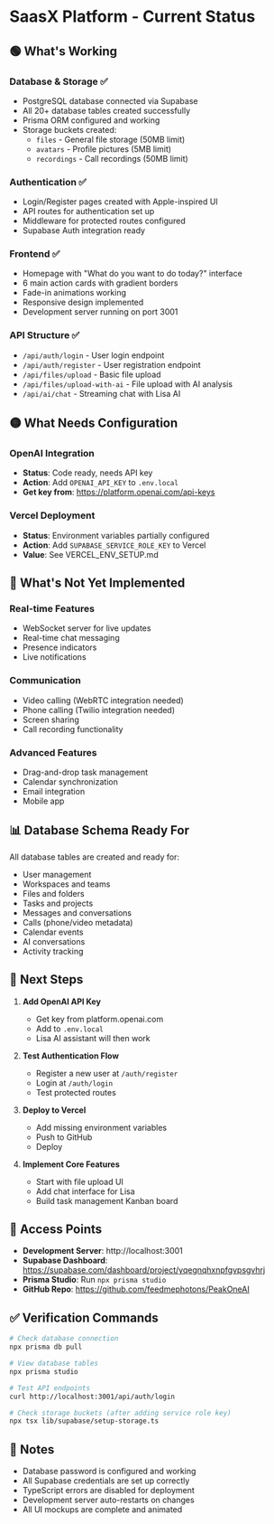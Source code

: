 # SaasX Platform - Current Status

## 🟢 What's Working

### Database & Storage ✅
- PostgreSQL database connected via Supabase
- All 20+ database tables created successfully
- Prisma ORM configured and working
- Storage buckets created:
  - `files` - General file storage (50MB limit)
  - `avatars` - Profile pictures (5MB limit)
  - `recordings` - Call recordings (50MB limit)

### Authentication ✅
- Login/Register pages created with Apple-inspired UI
- API routes for authentication set up
- Middleware for protected routes configured
- Supabase Auth integration ready

### Frontend ✅
- Homepage with "What do you want to do today?" interface
- 6 main action cards with gradient borders
- Fade-in animations working
- Responsive design implemented
- Development server running on port 3001

### API Structure ✅
- `/api/auth/login` - User login endpoint
- `/api/auth/register` - User registration endpoint
- `/api/files/upload` - Basic file upload
- `/api/files/upload-with-ai` - File upload with AI analysis
- `/api/ai/chat` - Streaming chat with Lisa AI

## 🟡 What Needs Configuration

### OpenAI Integration
- **Status**: Code ready, needs API key
- **Action**: Add `OPENAI_API_KEY` to `.env.local`
- **Get key from**: https://platform.openai.com/api-keys

### Vercel Deployment
- **Status**: Environment variables partially configured
- **Action**: Add `SUPABASE_SERVICE_ROLE_KEY` to Vercel
- **Value**: See VERCEL_ENV_SETUP.md

## 🔴 What's Not Yet Implemented

### Real-time Features
- WebSocket server for live updates
- Real-time chat messaging
- Presence indicators
- Live notifications

### Communication
- Video calling (WebRTC integration needed)
- Phone calling (Twilio integration needed)
- Screen sharing
- Call recording functionality

### Advanced Features
- Drag-and-drop task management
- Calendar synchronization
- Email integration
- Mobile app

## 📊 Database Schema Ready For

All database tables are created and ready for:
- User management
- Workspaces and teams
- Files and folders
- Tasks and projects
- Messages and conversations
- Calls (phone/video metadata)
- Calendar events
- AI conversations
- Activity tracking

## 🚀 Next Steps

1. **Add OpenAI API Key**
   - Get key from platform.openai.com
   - Add to `.env.local`
   - Lisa AI assistant will then work

2. **Test Authentication Flow**
   - Register a new user at `/auth/register`
   - Login at `/auth/login`
   - Test protected routes

3. **Deploy to Vercel**
   - Add missing environment variables
   - Push to GitHub
   - Deploy

4. **Implement Core Features**
   - Start with file upload UI
   - Add chat interface for Lisa
   - Build task management Kanban board

## 🔗 Access Points

- **Development Server**: http://localhost:3001
- **Supabase Dashboard**: https://supabase.com/dashboard/project/yqegnqhxnpfgvpsgvhrj
- **Prisma Studio**: Run `npx prisma studio`
- **GitHub Repo**: https://github.com/feedmephotons/PeakOneAI

## ✅ Verification Commands

```bash
# Check database connection
npx prisma db pull

# View database tables
npx prisma studio

# Test API endpoints
curl http://localhost:3001/api/auth/login

# Check storage buckets (after adding service role key)
npx tsx lib/supabase/setup-storage.ts
```

## 📝 Notes

- Database password is configured and working
- All Supabase credentials are set up correctly
- TypeScript errors are disabled for deployment
- Development server auto-restarts on changes
- All UI mockups are complete and animated
